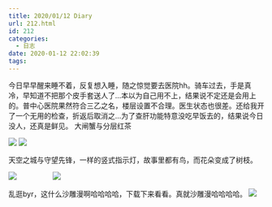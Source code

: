 ```yaml
---
title: 2020/01/12 Diary
url: 212.html
id: 212
categories:
  - 日志
date: 2020-01-12 22:02:39
tags:
---
```


今日早早醒来睡不着，反复想入睡，随之惊觉要去医院hh。骑车过去，手是真冷，早知道不把那个皮手套送人了...本以为自己用不上，结果说不定还是会用上的。普中心医院果然符合三乙之名，楼层设置不合理。医生状态也很差。还给我开了一个无用的检查，折返后取消之...为了查肝功能特意没吃早饭去的，结果说今日没人，还真是鲜见。 大闸蟹与分层红茶

![](/img/2020pic/01/IMG_20200112_090101-225x300.jpg) ![](/img/2020pic/01/IMG_20200112_091122-225x300.jpg)

天空之城与守望先锋，一样的竖式指示灯，故事里都有鸟，而花朵变成了树枝。

![](/img/2020pic/01/天空之城.png)                  ![](/img/2020pic/01/守望先锋.png)

乱逛byr，这什么沙雕漫啊哈哈哈哈，下载下来看看。真就沙雕漫哈哈哈哈。 ![](/img/2020pic/01/理科生.png)